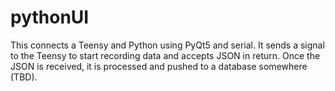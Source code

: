 # pythonUI

This connects a Teensy and Python using PyQt5 and serial. It sends a signal to the Teensy to start recording data and accepts JSON in return. 
Once the JSON is received, it is processed and pushed to a database somewhere (TBD). 
